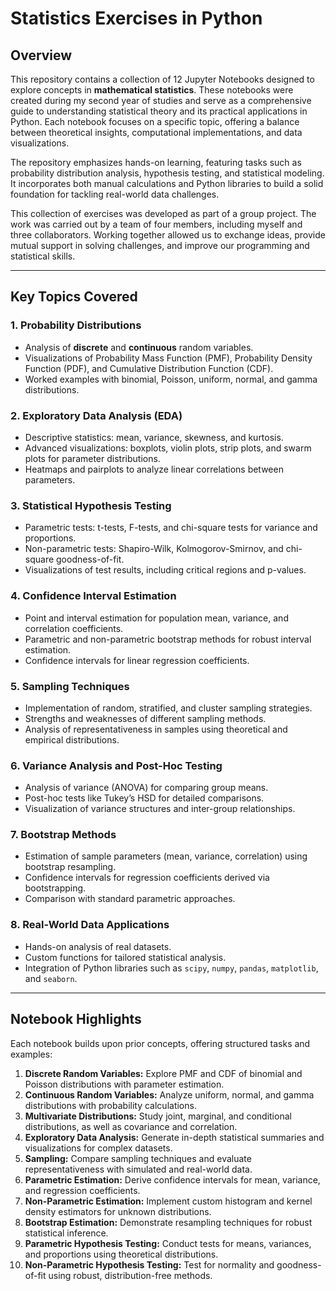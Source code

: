 # Statistics Exercises in Python

## Overview
This repository contains a collection of 12 Jupyter Notebooks designed to explore concepts in **mathematical statistics**. These notebooks were created during my second year of studies and serve as a comprehensive guide to understanding statistical theory and its practical applications in Python. Each notebook focuses on a specific topic, offering a balance between theoretical insights, computational implementations, and data visualizations.

The repository emphasizes hands-on learning, featuring tasks such as probability distribution analysis, hypothesis testing, and statistical modeling. It incorporates both manual calculations and Python libraries to build a solid foundation for tackling real-world data challenges.

This collection of exercises was developed as part of a group project. The work was carried out by a team of four members, including myself and three collaborators. Working together allowed us to exchange ideas, provide mutual support in solving challenges, and improve our programming and statistical skills.

---

## Key Topics Covered
### 1. **Probability Distributions**
- Analysis of **discrete** and **continuous** random variables.
- Visualizations of Probability Mass Function (PMF), Probability Density Function (PDF), and Cumulative Distribution Function (CDF).
- Worked examples with binomial, Poisson, uniform, normal, and gamma distributions.

### 2. **Exploratory Data Analysis (EDA)**
- Descriptive statistics: mean, variance, skewness, and kurtosis.
- Advanced visualizations: boxplots, violin plots, strip plots, and swarm plots for parameter distributions.
- Heatmaps and pairplots to analyze linear correlations between parameters.

### 3. **Statistical Hypothesis Testing**
- Parametric tests: t-tests, F-tests, and chi-square tests for variance and proportions.
- Non-parametric tests: Shapiro-Wilk, Kolmogorov-Smirnov, and chi-square goodness-of-fit.
- Visualizations of test results, including critical regions and p-values.

### 4. **Confidence Interval Estimation**
- Point and interval estimation for population mean, variance, and correlation coefficients.
- Parametric and non-parametric bootstrap methods for robust interval estimation.
- Confidence intervals for linear regression coefficients.

### 5. **Sampling Techniques**
- Implementation of random, stratified, and cluster sampling strategies.
- Strengths and weaknesses of different sampling methods.
- Analysis of representativeness in samples using theoretical and empirical distributions.

### 6. **Variance Analysis and Post-Hoc Testing**
- Analysis of variance (ANOVA) for comparing group means.
- Post-hoc tests like Tukey’s HSD for detailed comparisons.
- Visualization of variance structures and inter-group relationships.

### 7. **Bootstrap Methods**
- Estimation of sample parameters (mean, variance, correlation) using bootstrap resampling.
- Confidence intervals for regression coefficients derived via bootstrapping.
- Comparison with standard parametric approaches.

### 8. **Real-World Data Applications**
- Hands-on analysis of real datasets.
- Custom functions for tailored statistical analysis.
- Integration of Python libraries such as `scipy`, `numpy`, `pandas`, `matplotlib`, and `seaborn`.

---

## Notebook Highlights
Each notebook builds upon prior concepts, offering structured tasks and examples:

1. **Discrete Random Variables:** Explore PMF and CDF of binomial and Poisson distributions with parameter estimation.
2. **Continuous Random Variables:** Analyze uniform, normal, and gamma distributions with probability calculations.
3. **Multivariate Distributions:** Study joint, marginal, and conditional distributions, as well as covariance and correlation.
4. **Exploratory Data Analysis:** Generate in-depth statistical summaries and visualizations for complex datasets.
5. **Sampling:** Compare sampling techniques and evaluate representativeness with simulated and real-world data.
6. **Parametric Estimation:** Derive confidence intervals for mean, variance, and regression coefficients.
7. **Non-Parametric Estimation:** Implement custom histogram and kernel density estimators for unknown distributions.
8. **Bootstrap Estimation:** Demonstrate resampling techniques for robust statistical inference.
9. **Parametric Hypothesis Testing:** Conduct tests for means, variances, and proportions using theoretical distributions.
10. **Non-Parametric Hypothesis Testing:** Test for normality and goodness-of-fit using robust, distribution-free methods.
